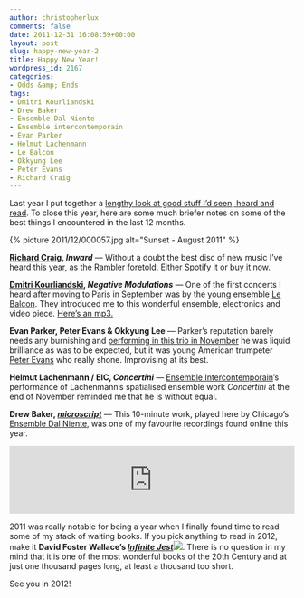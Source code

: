 ```yaml
---
author: christopherlux
comments: false
date: 2011-12-31 16:08:59+00:00
layout: post
slug: happy-new-year-2
title: Happy New Year!
wordpress_id: 2167
categories:
- Odds &amp; Ends
tags:
- Dmitri Kourliandski
- Drew Baker
- Ensemble Dal Niente
- Ensemble intercontemporain
- Evan Parker
- Helmut Lachenmann
- Le Balcon
- Okkyung Lee
- Peter Evans
- Richard Craig
---
```


Last year I put together a [lengthy look at good stuff I’d seen, heard and read](/2010/12/2010-a-miscellany/). To close this year, here are some much briefer notes on some of the best things I encountered in the last 12 months.

{% picture 2011/12/000057.jpg alt="Sunset - August 2011" %}

**[Richard Craig](http://www.richardcraig.net/), _Inward_** — Without a doubt the best disc of new music I’ve heard this year, as [the Rambler foretold](http://johnsonsrambler.wordpress.com/2011/03/18/the-first-essential-new-music-cd-of-2011/). Either [Spotify it](http://open.spotify.com/album/1WoN8fGpRTSQGZrC5ynaJu) or [buy it](http://www.divine-art.co.uk/CD/28517info.htm) now.

**[Dmitri Kourliandski](http://www.kourl.ru), _Negative Modulations_** — One of the first concerts I heard after moving to Paris in September was by the young ensemble [Le Balcon](http://lebalcon.com/). They introduced me to this wonderful ensemble, electronics and video piece. [Here’s an mp3.](http://www.kourl.ru/Resources/Negative_modulation_venice_edit.mp3)

**Evan Parker, Peter Evans & Okkyung Lee** — Parker’s reputation barely needs any burnishing and [performing in this trio in November](http://www.instantschavires.com/spip.php?article481) he was liquid brilliance as was to be expected, but it was young American trumpeter [Peter Evans](http://iceorg.org/about/artist/evans) who really shone. Improvising at its best.

**Helmut Lachenmann / EIC, _Concertini_** — [Ensemble Intercontemporain](http://www.ensembleinter.com/)’s performance of Lachenmann’s spatialised ensemble work _Concertini_ at the end of November reminded me that he is without equal.

**Drew Baker, _[microscript](http://drewbakermusic.bandcamp.com/track/microscript)_** — This 10-minute work, played here by Chicago’s [Ensemble Dal Niente](http://dalniente.com/), was one of my favourite recordings found online this year.

<p><iframe style="border: 0; width: 100%; height: 120px;" src="https://bandcamp.com/EmbeddedPlayer/track=1031425736/size=large/bgcol=ffffff/linkcol=0687f5/tracklist=false/artwork=small/transparent=true/" seamless><a href="http://drewbakermusic.bandcamp.com/track/microscript">microscript by Drew Baker</a></iframe></p>

2011 was really notable for being a year when I finally found time to read some of my stack of waiting books. If you pick anything to read in 2012, make it **David Foster Wallace’s _[Infinite Jest](http://www.amazon.co.uk/gp/product/0349121087/ref=as_li_ss_tl?ie=UTF8&tag=chrisswith-21&linkCode=as2&camp=1634&creative=19450&creativeASIN=0349121087)![](http://www.assoc-amazon.co.uk/e/ir?t=chrisswith-21&l=as2&o=2&a=0349121087)_**. There is no question in my mind that it is one of the most wonderful books of the 20th Century and at just one thousand pages long, at least a thousand too short.




See you in 2012!

